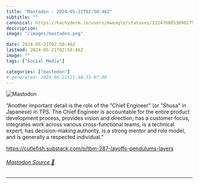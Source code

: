 ```yaml
---
title: "Mastodon - 2024-05-21T02:50:46Z"
subtitle: ""
canonical: https://hachyderm.io/users/mweagle/statuses/112476805309027930
description:
image: "/images/mastodon.png"

date: 2024-05-21T02:50:46Z
lastmod: 2024-05-21T02:50:46Z
image: ""
tags: ["Social Media"]

categories: ["mastodon"]
# generated: 2024-06-21T21:40:31-07:00
---
```

![Mastodon](/images/mastodon.png)

<p>“Another important detail is the role of the &quot;Chief Engineer&quot; (or &quot;Shusa&quot; in Japanese) in TPS. The Chief Engineer is accountable for the entire product development process, provides vision and direction, has a customer focus, integrates work across various cross-functional teams, is a technical expert, has decision-making authority, is a strong mentor and role model, and is generally a respected individual.”</p><p><a href="https://cutlefish.substack.com/p/tbm-287-layoffs-pendulums-layers" target="_blank" rel="nofollow noopener noreferrer" translate="no"><span class="invisible">https://</span><span class="ellipsis">cutlefish.substack.com/p/tbm-2</span><span class="invisible">87-layoffs-pendulums-layers</span></a></p>


###### [Mastodon Source 🐘](https://hachyderm.io/@mweagle/112476805309027930)

___
